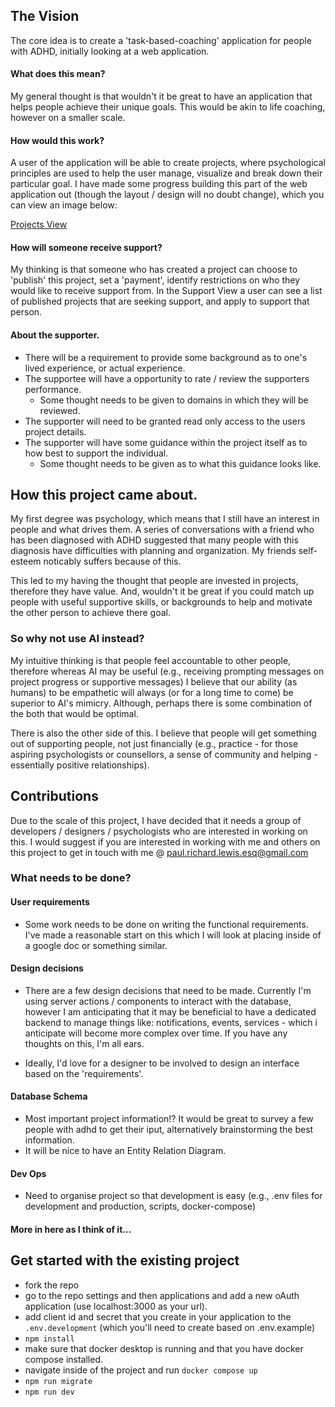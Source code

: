 ## The Vision

The core idea is to create a 'task-based-coaching' application for people with ADHD, initially looking at a web application.

#### What does this mean?

My general thought is that wouldn't it be great to have an application that helps people achieve their unique goals. This would be akin to life coaching, however on a smaller scale.

#### How would this work?

A user of the application will be able to create projects, where psychological principles are used to help the user manage, visualize and break down their particular goal. I have made some progress building this part of the web application out (though the layout / design will no doubt change), which you can view an image below:

[Projects View](/images/projects-view.jpeg)

#### How will someone receive support?

My thinking is that someone who has created a project can choose to 'publish' this project, set a 'payment', identify restrictions on who they would like to receive support from. In the Support View a user can see a list of published projects that are seeking support, and apply to support that person.

#### About the supporter.

- There will be a requirement to provide some background as to one's lived experience, or actual experience.
- The supportee will have a opportunity to rate / review the supporters performance.
  - Some thought needs to be given to domains in which they will be reviewed.
- The supporter will need to be granted read only access to the users project details.
- The supporter will have some guidance within the project itself as to how best to support the individual.
  - Some thought needs to be given as to what this guidance looks like.

## How this project came about.

My first degree was psychology, which means that I still have an interest in people and what drives them. A series of conversations with a friend who has been diagnosed with ADHD suggested that many people with this diagnosis have difficulties with planning and organization. My friends self-esteem noticably suffers because of this.

This led to my having the thought that people are invested in projects, therefore they have value. And, wouldn't it be great if you could match up people with useful supportive skills, or backgrounds to help and motivate the other person to achieve there goal.

### So why not use AI instead?

My intuitive thinking is that people feel accountable to other people, therefore whereas AI may be useful (e.g., receiving prompting messages on project progress or supportive messages) I believe that our ability (as humans) to be empathetic will always (or for a long time to come) be superior to AI's mimicry. Although, perhaps there is some combination of the both that would be optimal.

There is also the other side of this. I believe that people will get something out of supporting people, not just financially (e.g., practice - for those aspiring psychologists or counsellors, a sense of community and helping - essentially positive relationships).

## Contributions

Due to the scale of this project, I have decided that it needs a group of developers / designers / psychologists who are interested in working on this. I would suggest if you are interested in working with me and others on this project to get in touch with me @ paul.richard.lewis.esq@gmail.com

### What needs to be done?

#### User requirements

- Some work needs to be done on writing the functional requirements. I've made a reasonable start on this which I will look at placing inside of a google doc or something similar.

#### Design decisions

- There are a few design decisions that need to be made. Currently I'm using server actions / components to interact with the database, however I am anticipating that it may be beneficial to have a dedicated backend to manage things like: notifications, events, services - which i anticipate will become more complex over time. If you have any thoughts on this, I'm all ears.

- Ideally, I'd love for a designer to be involved to design an interface based on the 'requirements'.

#### Database Schema

- Most important project information!? It would be great to survey a few people with adhd to get their iput, alternatively brainstorming the best information.
- It will be nice to have an Entity Relation Diagram.

#### Dev Ops

- Need to organise project so that development is easy (e.g., .env files for development and production, scripts, docker-compose)

#### More in here as I think of it...

## Get started with the existing project

- fork the repo
- go to the repo settings and then applications and add a new oAuth application (use localhost:3000 as your url).
- add client id and secret that you create in your application to the `.env.development` (which you'll need to create based on .env.example)
- `npm install`
- make sure that docker desktop is running and that you have docker compose installed.
- navigate inside of the project and run `docker compose up`
- `npm run migrate`
- `npm run dev`
